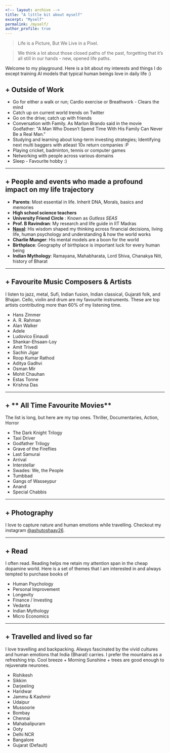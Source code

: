 ```yaml
---
<!-- layout: archive -->
title: "A little bit about myself"
excerpt: "Myself"
permalink: /myself/
author_profile: true
---
```


> Life is a Picture, But We Live in a Pixel.

> We think a lot about those closed paths of the past, forgetting that it’s all still in our hands - new, opened life paths. 

Welcome to my playground. Here is a bit about my interests and things I do except training AI models that typical human beings love in daily life :)


## + **Outside of Work**
- Go for either a walk or run; Cardio exercise or Breathwork - Clears the mind
- Catch up on current world trends on Twitter
- Go on the drive; catch up with friends
- Conversation with Family. As Marlon Brando said in the movie Godfather: "A Man Who Doesn’t Spend Time With His Family Can Never Be a Real Man." 
- Studying and learning about long-term investing strategies; Identifying next multi baggers with atleast 10x return companies :P
- Playing cricket, badminton, tennis or computer games
- Networking with people across various domains
- Sleep - Favourite hobby :)

---


## + **People and events who made a profound impact on my life trajectory** 
- **Parents**: Most essential in life. Inherit DNA, Morals, basics and memories
- **High school science teachers**
- **University Friend Circle** : Known as *Gutless SEAS*
- **Prof. B Ravindran**: My research and life guide in IIT Madras
- **[Naval](https://nav.al/)**: His wisdom shaped my thinking across financial decisions, living life, human psychology and understanding & how the world works 
- **Charlie Munger**: His mental models are a boon for the world
- **Birthplace**: Geography of birthplace is important luck for every human being
- **Indian Mythology**: Ramayana, Mahabharata, Lord Shiva, Chanakya Niti, history of Bharat 

---

## + **Favourite Music Composers & Artists**
I listen to jazz, metal, Sufi, Indian fusion, Indian classical, Gujarati folk, and Bhajan. Cello, violin and drum are my favourite instruments. These are top artists contributing more than 60% of my listening time. 
- Hans Zimmer
- A. R. Rahman
- Alan Walker
- Adele
- Ludovico Einaudi
- Shankar-Ehsaan-Loy
- Amit Trivedi
- Sachin Jigar
- Roop Kumar Rathod
- Aditya Gadhvi
- Osman Mir
- Mohit Chauhan
- Estas Tonne
- Krishna Das

---
## + ** All Time Favourite Movies**
The list is long, but here are my top ones. Thriller, Documentaries, Action, Horror 
- The Dark Knight Trilogy
- Taxi Driver
- Godfather Trilogy
- Grave of the Fireflies
- Last Samurai
- Arrival
- Interstellar
- Swades: We, the People
- Tumbbad
- Gangs of Wasseypur
- Anand
- Special Chabbis

---

## + **Photography**
I love to capture nature and human emotions while travelling. Checkout my instagram [@ashutoshaay26](https://instagram.com/ashutoshaay26/).

---

## + **Read**
I often read. Reading helps me retain my attention span in the cheap dopamine world. Here is a set of themes that I am interested in and always tempted to purchase books of
- Human Psychology
- Personal Improvement
- Longevity
- Finance / Investing
- Vedanta
- Indian Mythology
- Micro Economics

---

## + **Travelled and lived so far**
I love travelling and backpacking. Always fascinated by the vivid cultures and human emotions that India (Bharat) carries. I prefer the mountains as a refreshing trip. Cool breeze + Morning Sunshine + trees are good enough to rejuvenate neurones.
- Rishikesh
- Sikkim
- Darjeeling
- Haridwar
- Jammu & Kashmir
- Udaipur
- Mussoorie
- Bombay
- Chennai
- Mahabalipuram
- Ooty 
- Delhi NCR
- Bangalore 
- Gujarat (Default)
